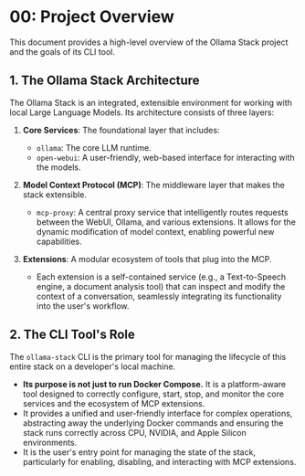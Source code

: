 # 00: Project Overview

This document provides a high-level overview of the Ollama Stack project and the goals of its CLI tool.

## 1. The Ollama Stack Architecture

The Ollama Stack is an integrated, extensible environment for working with local Large Language Models. Its architecture consists of three layers:

1.  **Core Services**: The foundational layer that includes:
    -   `ollama`: The core LLM runtime.
    -   `open-webui`: A user-friendly, web-based interface for interacting with the models.

2.  **Model Context Protocol (MCP)**: The middleware layer that makes the stack extensible.
    -   `mcp-proxy`: A central proxy service that intelligently routes requests between the WebUI, Ollama, and various extensions. It allows for the dynamic modification of model context, enabling powerful new capabilities.

3.  **Extensions**: A modular ecosystem of tools that plug into the MCP.
    -   Each extension is a self-contained service (e.g., a Text-to-Speech engine, a document analysis tool) that can inspect and modify the context of a conversation, seamlessly integrating its functionality into the user's workflow.

## 2. The CLI Tool's Role

The `ollama-stack` CLI is the primary tool for managing the lifecycle of this entire stack on a developer's local machine.

-   **Its purpose is not just to run Docker Compose.** It is a platform-aware tool designed to correctly configure, start, stop, and monitor the core services and the ecosystem of MCP extensions.
-   It provides a unified and user-friendly interface for complex operations, abstracting away the underlying Docker commands and ensuring the stack runs correctly across CPU, NVIDIA, and Apple Silicon environments.
-   It is the user's entry point for managing the state of the stack, particularly for enabling, disabling, and interacting with MCP extensions. 